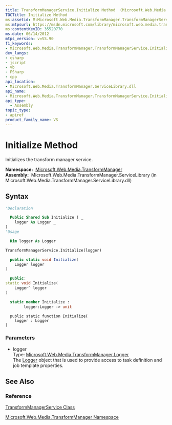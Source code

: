 ```yaml
---
title: TransformManagerService.Initialize Method  (Microsoft.Web.Media.TransformManager)
TOCTitle: Initialize Method
ms:assetid: M:Microsoft.Web.Media.TransformManager.TransformManagerService.Initialize(Microsoft.Web.Media.TransformManager.Logger)
ms:mtpsurl: https://msdn.microsoft.com/library/microsoft.web.media.transformmanager.transformmanagerservice.initialize(v=VS.90)
ms:contentKeyID: 35520770
ms.date: 06/14/2012
mtps_version: v=VS.90
f1_keywords:
- Microsoft.Web.Media.TransformManager.TransformManagerService.Initialize
dev_langs:
- csharp
- jscript
- vb
- FSharp
- cpp
api_location:
- Microsoft.Web.Media.TransformManager.ServiceLibrary.dll
api_name:
- Microsoft.Web.Media.TransformManager.TransformManagerService.Initialize
api_type:
  - Assembly
topic_type:
- apiref
product_family_name: VS
---
```


# Initialize Method

Initializes the transform manager service.

**Namespace:**  [Microsoft.Web.Media.TransformManager](microsoft-web-media-transformmanager-namespace.md)  
**Assembly:**  Microsoft.Web.Media.TransformManager.ServiceLibrary (in Microsoft.Web.Media.TransformManager.ServiceLibrary.dll)

## Syntax

```vb
'Declaration

  Public Shared Sub Initialize ( _
    logger As Logger _
)
'Usage

  Dim logger As Logger

TransformManagerService.Initialize(logger)
```

```csharp
  public static void Initialize(
    Logger logger
)
```

```cpp
  public:
static void Initialize(
    Logger^ logger
)
```

``` fsharp
  static member Initialize : 
        logger:Logger -> unit 
```

```jscript
  public static function Initialize(
    logger : Logger
)
```

### Parameters

  - logger  
    Type: [Microsoft.Web.Media.TransformManager.Logger](logger-class-microsoft-web-media-transformmanager.md)  
    The [Logger](logger-class-microsoft-web-media-transformmanager.md) object that is used to provide access to task definition and job template properties.  

## See Also

### Reference

[TransformManagerService Class](transformmanagerservice-class-microsoft-web-media-transformmanager.md)

[Microsoft.Web.Media.TransformManager Namespace](microsoft-web-media-transformmanager-namespace.md)

